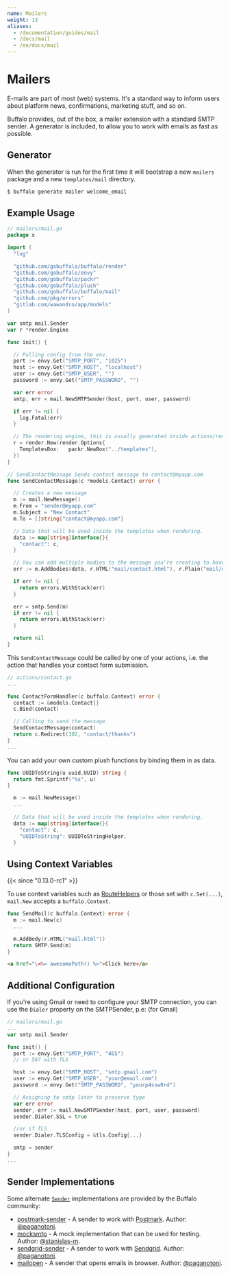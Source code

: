 ```yaml
---
name: Mailers
weight: 13
aliases:
  - /documentation/guides/mail
  - /docs/mail
  - /en/docs/mail
---
```


# Mailers

E-mails are part of most (web) systems. It's a standard way to inform users about platform news, confirmations, marketing stuff, and so on.

Buffalo provides, out of the box, a mailer extension with a standard SMTP sender. A generator is included, to allow you to work with emails as fast as possible.

## Generator

When the generator is run for the first time it will bootstrap a new `mailers` package and a new `templates/mail` directory.

```bash
$ buffalo generate mailer welcome_email
```


## Example Usage

```go
// mailers/mail.go
package x

import (
  "log"

  "github.com/gobuffalo/buffalo/render"
  "github.com/gobuffalo/envy"
  "github.com/gobuffalo/packr"
  "github.com/gobuffalo/plush"
  "github.com/gobuffalo/buffalo/mail"
  "github.com/pkg/errors"
  "gitlab.com/wawandco/app/models"
)

var smtp mail.Sender
var r *render.Engine

func init() {

  // Pulling config from the env.
  port := envy.Get("SMTP_PORT", "1025")
  host := envy.Get("SMTP_HOST", "localhost")
  user := envy.Get("SMTP_USER", "")
  password := envy.Get("SMTP_PASSWORD", "")

  var err error
  smtp, err = mail.NewSMTPSender(host, port, user, password)

  if err != nil {
    log.Fatal(err)
  }

  // The rendering engine, this is usually generated inside actions/render.go in your buffalo app.
  r = render.New(render.Options{
    TemplatesBox:   packr.NewBox("../templates"),
  })
}

// SendContactMessage Sends contact message to contact@myapp.com
func SendContactMessage(c *models.Contact) error {

  // Creates a new message
  m := mail.NewMessage()
  m.From = "sender@myapp.com"
  m.Subject = "New Contact"
  m.To = []string{"contact@myapp.com"}

  // Data that will be used inside the templates when rendering.
  data := map[string]interface{}{
    "contact": c,
  }

  // You can add multiple bodies to the message you're creating to have content-types alternatives.
  err := m.AddBodies(data, r.HTML("mail/contact.html"), r.Plain("mail/contact.txt"))

  if err != nil {
    return errors.WithStack(err)
  }

  err = smtp.Send(m)
  if err != nil {
    return errors.WithStack(err)
  }

  return nil
}

```

This `SendContactMessage` could be called by one of your actions, i.e. the action that handles your contact form submission.

```go
// actions/contact.go
...

func ContactFormHandler(c buffalo.Context) error {
  contact := &models.Contact{}
  c.Bind(contact)

  // Calling to send the message
  SendContactMessage(contact)
  return c.Redirect(302, "contact/thanks")
}
...
```

You can add your own custom plush functions by binding them in as data.

```go
func UUIDToString(u uuid.UUID) string {
  return fmt.Sprintf("%s", u)
}

  m := mail.NewMessage()
  ...
  
  // Data that will be used inside the templates when rendering.
  data := map[string]interface{}{
    "contact": c,
    "UUIDToString": UUIDToStringHelper,
  }
```


## Using Context Variables

{{< since "0.13.0-rc1" >}}

To use context variables such as [RouteHelpers](/documentation/request_handling/routing#using-route-helpers-in-templates) or those set with
`c.Set(...)`, `mail.New` accepts a `buffalo.Context`.

```go
func SendMail(c buffalo.Context) error {
  m := mail.New(c)
  ...

  m.AddBody(r.HTML("mail.html"))
  return SMTP.Send(m)
}
```

```html
<a href="\<%= awesomePath() %>">Click here</a>
```


## Additional Configuration

If you're using Gmail or need to configure your SMTP connection, you can use the `Dialer` property on the SMTPSender, p.e: (for Gmail)

```go
// mailers/mail.go
...
var smtp mail.Sender

func init() {
  port := envy.Get("SMTP_PORT", "465")
  // or 587 with TLS

  host := envy.Get("SMTP_HOST", "smtp.gmail.com")
  user := envy.Get("SMTP_USER", "your@email.com")
  password := envy.Get("SMTP_PASSWORD", "yourp4ssw0rd")

  // Assigning to smtp later to preserve type
  var err error
  sender, err := mail.NewSMTPSender(host, port, user, password)
  sender.Dialer.SSL = true

  //or if TLS
  sender.Dialer.TLSConfig = &tls.Config{...}

  smtp = sender
}
...
```


## Sender Implementations

Some alternate [`Sender`](https://godoc.org/github.com/gobuffalo/buffalo/mail#Sender) implementations are provided by the Buffalo community:

* [postmark-sender](https://github.com/paganotoni/postmark-sender) - A sender to work with [Postmark](https://postmarkapp.com/). Author: [@paganotoni](https://github.com/paganotoni).
* [mocksmtp](https://github.com/stanislas-m/mocksmtp) - A mock implementation that can be used for testing. Author: [@stanislas-m](https://github.com/stanislas-m).
* [sendgrid-sender](https://github.com/paganotoni/sendgrid-sender) - A sender to work with [Sendgrid](https://sendgrid.com/). Author: [@paganotoni](https://github.com/paganotoni).
* [mailopen](https://github.com/paganotoni/mailopen) - A sender that opens emails in browser. Author: [@paganotoni](https://github.com/paganotoni).
